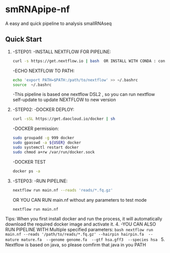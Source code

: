 # smRNApipe-nf
 A easy and quick pipeline to analysis smallRNAseq

## Quick Start
1. -STEP01:
	-INSTALL NEXTFLOW FOR PIPELINE: 
	```bash
	curl -s https://get.nextflow.io | bash  OR INSTALL WITH CONDA : conda install nextflow 
	```
	-ECHO NEXTFLOW TO PATH:
	```bash
	echo 'export PATH=$PATH:/path/to/nextflow' >> ~/.bashrc
	source  ~/.bashrc
	```
	-This pipeline is based one nextflow DSL2 , so you can run nextflow self-update to update NEXTFLOW to new version

2. -STEP02:
	-DOCKER DEPLOY:
	```bash
	curl -sSL https://get.daocloud.io/docker | sh
	```
	-DOCKER permission:
	```bash
	sudo groupadd -g 999 docker
	sudo gpasswd -a ${USER} docker
	sudo systemctl restart docker
	sudo chmod a+rw /var/run/docker.sock
	```
	-DOCKER TEST
	```bash
	docker ps -a
	```
3. -STEP03:
	-RUN PIPELINE:
	```bash
	nextflow run main.nf --reads 'reads/*.fq.gz'	
	```
	OR YOU CAN RUN main.nf without any parameters to test mode
	```bash
	nextflow run main.nf 
	```
Tips: When you first install docker and run the process, it will automatically download the required docker image and activate it.
4. -YOU CAN ALSO RUN PIPELINE WITH Multiple specified parameters:
	```bash
	nextflow run main.nf --reads '/path/to/reads/*.fq.gz'
	--hairpin hairpin.fa 
	--mature mature.fa 
	--genome genome.fa 
	--gtf hsa.gff3 
	--species hsa
	```
5. Nextflow is based on java, so please comfirm that java in you PATH